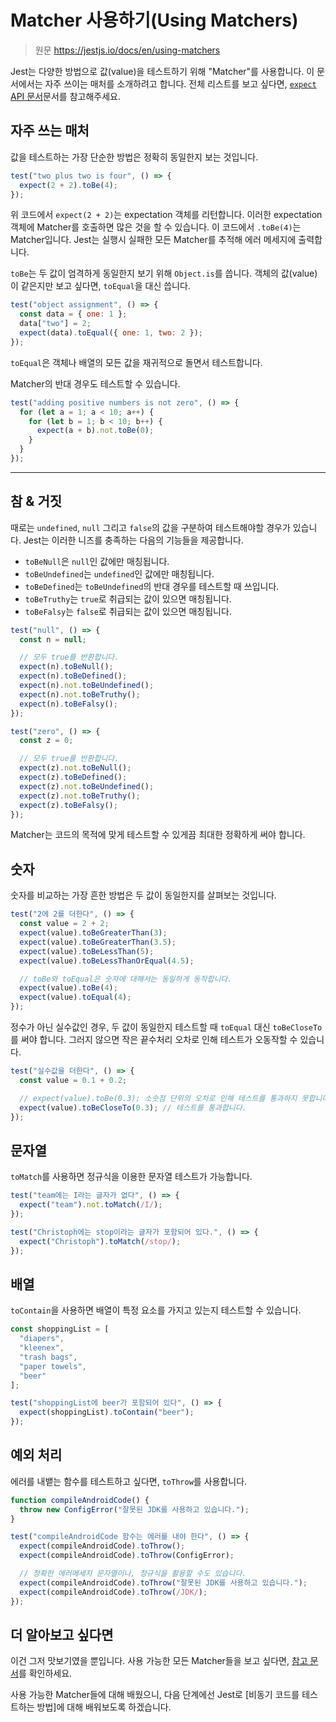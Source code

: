 # Matcher 사용하기(Using Matchers)

> 원문 https://jestjs.io/docs/en/using-matchers

Jest는 다양한 방법으로 값(value)을 테스트하기 위해 "Matcher"를 사용합니다. 이 문서에서는 자주 쓰이는 매처를 소개하려고 합니다. 전체 리스트를 보고 싶다면, [`expect` API 문서](https://jestjs.io/docs/en/expect)문서를 참고해주세요.

## 자주 쓰는 매처

값을 테스트하는 가장 단순한 방법은 정확히 동일한지 보는 것입니다.

```jsx
test("two plus two is four", () => {
  expect(2 + 2).toBe(4);
});
```

위 코드에서 `expect(2 + 2)`는 expectation 객체를 리턴합니다. 이러한 expectation 객체에 Matcher를 호출하면 많은 것을 할 수 있습니다. 이 코드에서 `.toBe(4)`는 Matcher입니다. Jest는 실행시 실패한 모든 Matcher를 추적해 에러 메세지에 출력합니다.

`toBe`는 두 값이 엄격하게 동일한지 보기 위해 `Object.is`를 씁니다. 객체의 값(value)이 같은지만 보고 싶다면, `toEqual`을 대신 씁니다.

```jsx
test("object assignment", () => {
  const data = { one: 1 };
  data["two"] = 2;
  expect(data).toEqual({ one: 1, two: 2 });
});
```

`toEqual`은 객체나 배열의 모든 값을 재귀적으로 돌면서 테스트합니다.

Matcher의 반대 경우도 테스트할 수 있습니다.

```jsx
test("adding positive numbers is not zero", () => {
  for (let a = 1; a < 10; a++) {
    for (let b = 1; b < 10; b++) {
      expect(a + b).not.toBe(0);
    }
  }
});
```

---

## 참 & 거짓

때로는 `undefined`, `null` 그리고 `false`의 값을 구분하여 테스트해야할 경우가 있습니다. Jest는 이러한 니즈를 충족하는 다음의 기능들을 제공합니다.

- `toBeNull`은 `null`인 값에만 매칭됩니다.
- `toBeUndefined`는 `undefined`인 값에만 매칭됩니다.
- `toBeDefined`는 `toBeUndefined`의 반대 경우를 테스트할 때 쓰입니다.
- `toBeTruthy`는 `true`로 취급되는 값이 있으면 매칭됩니다.
- `toBeFalsy`는 `false`로 취급되는 값이 있으면 매칭됩니다.

```jsx
test("null", () => {
  const n = null;

  // 모두 true를 반환합니다.
  expect(n).toBeNull();
  expect(n).toBeDefined();
  expect(n).not.toBeUndefined();
  expect(n).not.toBeTruthy();
  expect(n).toBeFalsy();
});

test("zero", () => {
  const z = 0;

  // 모두 true를 반환합니다.
  expect(z).not.toBeNull();
  expect(z).toBeDefined();
  expect(z).not.toBeUndefined();
  expect(z).not.toBeTruthy();
  expect(z).toBeFalsy();
});
```

Matcher는 코드의 목적에 맞게 테스트할 수 있게끔 최대한 정확하게 써야 합니다.

## 숫자

숫자를 비교하는 가장 흔한 방법은 두 값이 동일한지를 살펴보는 것입니다.

```jsx
test("2에 2를 더한다", () => {
  const value = 2 + 2;
  expect(value).toBeGreaterThan(3);
  expect(value).toBeGreaterThan(3.5);
  expect(value).toBeLessThan(5);
  expect(value).toBeLessThanOrEqual(4.5);

  // toBe와 toEqual은 숫자에 대해서는 동일하게 동작합니다.
  expect(value).toBe(4);
  expect(value).toEqual(4);
});
```

정수가 아닌 실수값인 경우, 두 값이 동일한지 테스트할 때 `toEqual` 대신 `toBeCloseTo`를 써야 합니다. 그러지 않으면 작은 끝수처리 오차로 인해 테스트가 오동작할 수 있습니다.

```jsx
test("실수값을 더한다", () => {
  const value = 0.1 + 0.2;

  // expect(value).toBe(0.3); 소숫점 단위의 오차로 인해 테스트를 통과하지 못합니다.
  expect(value).toBeCloseTo(0.3); // 테스트를 통과합니다.
});
```

## 문자열

`toMatch`를 사용하면 정규식을 이용한 문자열 테스트가 가능합니다.

```jsx
test("team에는 I라는 글자가 없다", () => {
  expect("team").not.toMatch(/I/);
});

test("Christoph에는 stop이라는 글자가 포함되어 있다.", () => {
  expect("Christoph").toMatch(/stop/);
});
```

## 배열

`toContain`을 사용하면 배열이 특정 요소를 가지고 있는지 테스트할 수 있습니다.

```jsx
const shoppingList = [
  "diapers",
  "kleenex",
  "trash bags",
  "paper towels",
  "beer"
];

test("shoppingList에 beer가 포함되어 있다", () => {
  expect(shoppingList).toContain("beer");
});
```

## 예외 처리

에러를 내뱉는 함수를 테스트하고 싶다면, `toThrow`를 사용합니다.

```jsx
function compileAndroidCode() {
  throw new ConfigError("잘못된 JDK를 사용하고 있습니다.");
}

test("compileAndroidCode 함수는 에러를 내야 한다", () => {
  expect(compileAndroidCode).toThrow();
  expect(compileAndroidCode).toThrow(ConfigError);

  // 정확한 에러메세지 문자열이나, 정규식을 활용할 수도 있습니다.
  expect(compileAndroidCode).toThrow("잘못된 JDK를 사용하고 있습니다.");
  expect(compileAndroidCode).toThrow(/JDK/);
});
```

## 더 알아보고 싶다면

이건 그저 맛보기였을 뿐입니다. 사용 가능한 모든 Matcher들을 보고 싶다면, [참고 문서](https://jestjs.io/docs/en/expect)를 확인하세요.

사용 가능한 Matcher들에 대해 배웠으니, 다음 단계에선 Jest로 [비동기 코드를 테스트하는 방법]에 대해 배워보도록 하겠습니다.
